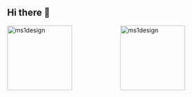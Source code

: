 ## Hi there 👋

<!--
**ms1design/ms1design** is a ✨ _special_ ✨ repository because its `README.md` (this file) appears on your GitHub profile.

Here are some ideas to get you started:

- 🔭 I’m currently working on ...
- 🌱 I’m currently learning ...
- 👯 I’m looking to collaborate on ...
- 🤔 I’m looking for help with ...
- 💬 Ask me about ...
- 📫 How to reach me: ...
- 😄 Pronouns: ...
- ⚡ Fun fact: ...
-->

<div style="display: flex; justify-content: space-between;">

<div style="width: 48%;">

<img height=150 align="center" src="https://github-readme-stats.vercel.app/api?username=ms1design&show_icons=true&locale=en&theme=radical&hide_border=true" alt="ms1design" />

</div>

<div style="width: 48%;">

<img height=150 align="center" src="https://github-readme-stats.vercel.app/api/top-langs?username=ms1design&layout=compact&langs_count=8&card_width=320&theme=radical&hide_border=true" alt="ms1design" />

</div>

</div>
